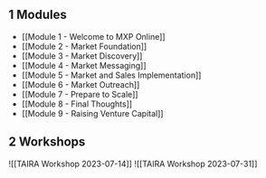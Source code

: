 
## 1 Modules
- [[Module 1 - Welcome to MXP Online]]
- [[Module 2 - Market Foundation]]
- [[Module 3 - Market Discovery]]
- [[Module 4 - Market Messaging]]
- [[Module 5 - Market and Sales Implementation]]
- [[Module 6 - Market Outreach]]
- [[Module 7 - Prepare to Scale]]
- [[Module 8 - Final Thoughts]]
- [[Module 9 - Raising Venture Capital]]

## 2 Workshops
![[TAIRA Workshop 2023-07-14]]
![[TAIRA Workshop 2023-07-31]]